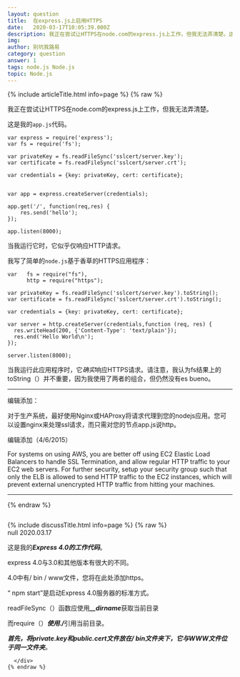```yaml
---
layout: question
title:  在express.js上启用HTTPS
date:   2020-03-17T10:05:39.000Z
description: 我正在尝试让HTTPS在node.com的express.js上工作，但我无法弄清楚。这是我的app.js代码。var express = req...
img: 
author: 别坑我路易
category: question
answer: 1
tags: node.js Node.js
topic: Node.js
---
```

<div class="article-root">
  <div class="article">
    {% include articleTitle.html info=page %}
    {% raw %}
    <div class="article-content"><p><font style="vertical-align: inherit;"><font style="vertical-align: inherit;">我正在尝试让HTTPS在node.com的express.js上工作，但我无法弄清楚。</font></font></p>

<p><font style="vertical-align: inherit;"><font style="vertical-align: inherit;">这是我的</font></font><code>app.js</code><font style="vertical-align: inherit;"><font style="vertical-align: inherit;">代码。</font></font></p>

<pre><code>var express = require('express');<font></font>
var fs = require('fs');<font></font>
<font></font>
var privateKey = fs.readFileSync('sslcert/server.key');<font></font>
var certificate = fs.readFileSync('sslcert/server.crt');<font></font>
<font></font>
var credentials = {key: privateKey, cert: certificate};<font></font>
<font></font>
<font></font>
var app = express.createServer(credentials);<font></font>
<font></font>
app.get('/', function(req,res) {<font></font>
    res.send('hello');<font></font>
});<font></font>
<font></font>
app.listen(8000);<font></font>
</code></pre>

<p><font style="vertical-align: inherit;"><font style="vertical-align: inherit;">当我运行它时，它似乎仅响应HTTP请求。</font></font></p>

<p><font style="vertical-align: inherit;"><font style="vertical-align: inherit;">我写了简单的</font></font><code>node.js</code><font style="vertical-align: inherit;"><font style="vertical-align: inherit;">基于</font><font style="vertical-align: inherit;">香草</font><font style="vertical-align: inherit;">的HTTPS应用程序：</font></font></p>

<pre><code>var   fs = require("fs"),<font></font>
      http = require("https");<font></font>
<font></font>
var privateKey = fs.readFileSync('sslcert/server.key').toString();<font></font>
var certificate = fs.readFileSync('sslcert/server.crt').toString();<font></font>
<font></font>
var credentials = {key: privateKey, cert: certificate};<font></font>
<font></font>
var server = http.createServer(credentials,function (req, res) {<font></font>
  res.writeHead(200, {'Content-Type': 'text/plain'});<font></font>
  res.end('Hello World\n');<font></font>
});<font></font>
<font></font>
server.listen(8000);<font></font>
</code></pre>

<p><font style="vertical-align: inherit;"><font style="vertical-align: inherit;">当我运行此应用程序时，它</font></font><em><font style="vertical-align: inherit;"><font style="vertical-align: inherit;">确实</font></font></em><font style="vertical-align: inherit;"><font style="vertical-align: inherit;">响应HTTPS请求。</font><font style="vertical-align: inherit;">请注意，我认为fs结果上的toString（）并不重要，因为我使用了两者的组合，但仍然没有es bueno。</font></font></p>

<hr>

<p><font style="vertical-align: inherit;"><font style="vertical-align: inherit;">编辑添加：</font></font></p>

<p><font style="vertical-align: inherit;"><font style="vertical-align: inherit;">对于生产系统，最好使用Nginx或HAProxy将请求代理到您的nodejs应用。</font><font style="vertical-align: inherit;">您可以设置nginx来处理ssl请求，而只需对您的节点app.js说http。</font></font></p>

<p><font style="vertical-align: inherit;"><font style="vertical-align: inherit;">编辑添加（4/6/2015）</font></font></p>

<p>For systems on using AWS, you are better off using EC2 Elastic Load Balancers to handle SSL Termination, and allow regular HTTP traffic to your EC2 web servers. For further security, setup your security group such that only the ELB is allowed to send HTTP traffic to the EC2 instances, which will prevent external unencrypted HTTP traffic from hitting your machines.</p>

<hr></div>
    {% endraw %}
  </div>
  <p style="height: 0;width:0;overflow: hidden;"> 第1961篇《在express.js上启用HTTPS》来自Winter(https://github.com/aiyld/aiyld.github.io)的站点</p>
  <div class="discuss-wrapper">
    {% include discussTitle.html info=page %}
    {% raw %}
    <div class="discuss-item">
        <div class="discuss-parent">
          <div class="discuss-meta">
            <span class="discuss-user">null</span>
            <span class="discuss-time">2020.03.17</span>
          </div>
          <div class="discuss-comment"><p><font style="vertical-align: inherit;"><font style="vertical-align: inherit;">这是我</font><font style="vertical-align: inherit;">的</font><strong><em><font style="vertical-align: inherit;">Express 4.0的</font></em></strong></font><strong><em><font style="vertical-align: inherit;"><font style="vertical-align: inherit;">工作代码</font></font></em></strong><font style="vertical-align: inherit;"><font style="vertical-align: inherit;">。</font></font><strong><em><font style="vertical-align: inherit;"></font></em></strong><font style="vertical-align: inherit;"></font></p>

<p><font style="vertical-align: inherit;"><font style="vertical-align: inherit;">express 4.0与3.0和其他版本有很大的不同。 </font></font></p>

<p><font style="vertical-align: inherit;"><font style="vertical-align: inherit;">4.0中有/ bin / www文件，您将在此处添加https。</font></font></p>

<p><font style="vertical-align: inherit;"><font style="vertical-align: inherit;">“ npm start”是启动Express 4.0服务器的标准方式。</font></font></p>

<p><font style="vertical-align: inherit;"><font style="vertical-align: inherit;">readFileSync（）函数应使用</font></font><strong><em><font style="vertical-align: inherit;"><font style="vertical-align: inherit;">__dirname</font></font></em></strong><font style="vertical-align: inherit;"><font style="vertical-align: inherit;">获取当前目录</font></font></p>

<p><font style="vertical-align: inherit;"><font style="vertical-align: inherit;">而require（）</font></font><strong><em><font style="vertical-align: inherit;"><font style="vertical-align: inherit;">使用./</font></font></em></strong><font style="vertical-align: inherit;"><font style="vertical-align: inherit;">引用当前目录。</font></font></p>

<p><strong><em><font style="vertical-align: inherit;"><font style="vertical-align: inherit;">首先，将private.key和public.cert文件放在/ bin文件夹下，它与WWW文件位于同一文件夹</font></font></em></strong><em><font style="vertical-align: inherit;"><font style="vertical-align: inherit;">。</font></font></em></p></div>
        </div>
        
      </div>
    {% endraw %}
  </div>
<div>
